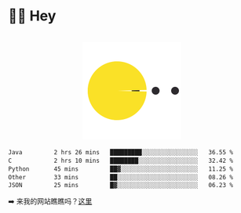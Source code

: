 
# 👋🏻 Hey
<div align="center">
	<br>
	<img src="https://raw.githubusercontent.com/Aniket965/Aniket965/master/pacman.svg?sanitize=true" width="200" height="200">
	<br>
</div>

<!--START_SECTION:waka-->

```txt
Java         2 hrs 26 mins   █████████░░░░░░░░░░░░░░░░   36.55 %
C            2 hrs 10 mins   ████████░░░░░░░░░░░░░░░░░   32.42 %
Python       45 mins         ██▓░░░░░░░░░░░░░░░░░░░░░░   11.25 %
Other        33 mins         ██░░░░░░░░░░░░░░░░░░░░░░░   08.26 %
JSON         25 mins         █▓░░░░░░░░░░░░░░░░░░░░░░░   06.23 %
```

<!--END_SECTION:waka-->

 ➡️  来我的网站瞧瞧吗？[这里](https://www.shaolongfei.com)
